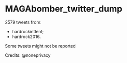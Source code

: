 # MAGAbomber_twitter_dump

2579 tweets from:
- hardrockintlent;
- hardrock2016.

Some tweets might not be reported

Credits: @noneprivacy
